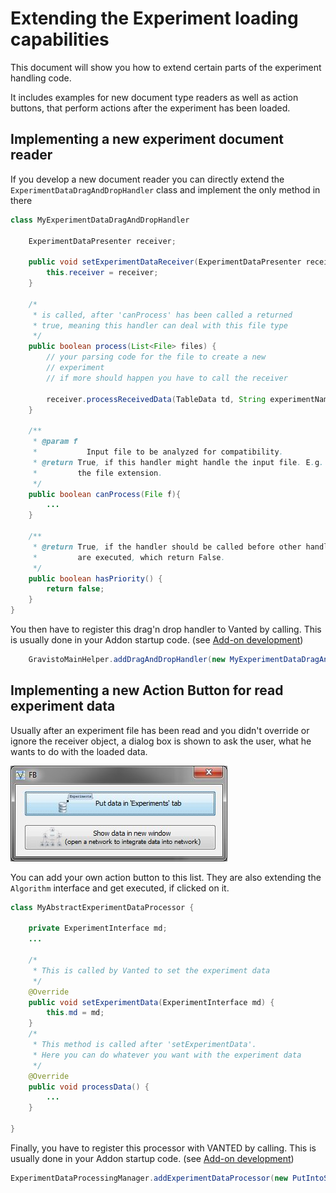 # Extending the Experiment loading capabilities

This document will show you how to extend certain parts of the experiment handling code.

It includes examples for new document type readers as well as action buttons, that perform actions after the experiment has been loaded.

## Implementing a new experiment document reader

If you develop a new document reader you can directly extend the `ExperimentDataDragAndDropHandler` class and implement the only method in there

```java
class MyExperimentDataDragAndDropHandler

	ExperimentDataPresenter receiver;
	
	public void setExperimentDataReceiver(ExperimentDataPresenter receiver) {
		this.receiver = receiver;
	}

	/*
	 * is called, after 'canProcess' has been called a returned
	 * true, meaning this handler can deal with this file type
	 */
	public boolean process(List<File> files) {
		// your parsing code for the file to create a new
		// experiment
		// if more should happen you have to call the receiver
		
		receiver.processReceivedData(TableData td, String experimentName, ExperimentInterface doc, JComponent gui);
	}
	
	/**
	 * @param f
	 *           Input file to be analyzed for compatibility.
	 * @return True, if this handler might handle the input file. E.g. based on
	 *         the file extension.
	 */
	public boolean canProcess(File f){
		...
	}
	
	/**
	 * @return True, if the handler should be called before other handlers
	 *         are executed, which return False.
	 */
	public boolean hasPriority() {
		return false;
	}
}
```

You then have to register this drag'n drop handler to Vanted by calling. This is usually done in your Addon startup code. (see [Add-on development](AddonDevelopment.md))

```Java
	GravistoMainHelper.addDragAndDropHandler(new MyExperimentDataDragAndDropHandler());
```

## Implementing a new Action Button for read experiment data

Usually after an experiment file has been read and you didn't override or ignore the receiver object, a dialog box is shown to ask the user, what he wants to do with the loaded data.

![](images/ExperimentReceiverDialog.jpg)

You can add your own action button to this list. They are also extending the `Algorithm` interface and get executed, if clicked on it.

```Java
class MyAbstractExperimentDataProcessor {
	
	private ExperimentInterface md;
	...
	
	/*
	 * This is called by Vanted to set the experiment data
	 */
	@Override
	public void setExperimentData(ExperimentInterface md) {
		this.md = md;
	}
	/*
	 * This method is called after 'setExperimentData'.
	 * Here you can do whatever you want with the experiment data
	 */
	@Override
	public void processData() {
		...
	}

}
```

Finally, you have to register this processor with VANTED by calling. This is usually done in your Addon startup code. (see [Add-on development](AddonDevelopment.md))

```Java 			
ExperimentDataProcessingManager.addExperimentDataProcessor(new PutIntoSidePanel());
```
